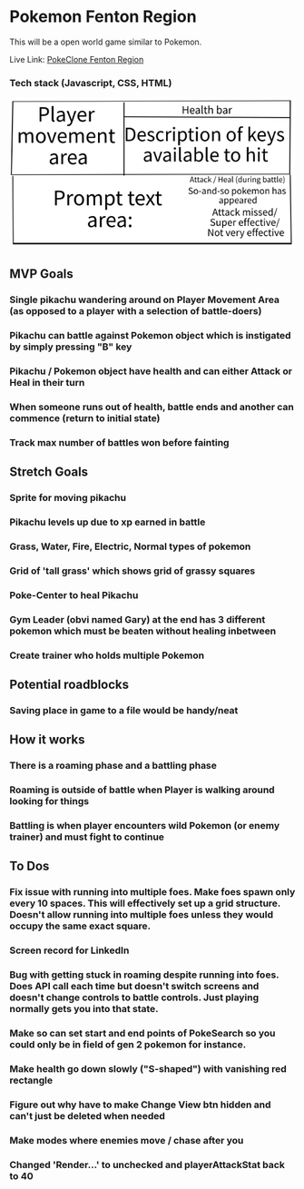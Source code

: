# Pokemon Fenton Region

This will be a open world game similar to Pokemon.

Live Link: [PokeClone Fenton Region](https://mgkdn9.github.io/Pokemon-Fenton-Region/)

### Tech stack (Javascript, CSS, HTML)

![Slide 1](Pokemon-Wireframe.png)

## MVP Goals
### Single pikachu wandering around on Player Movement Area (as opposed to a player with a selection of battle-doers)
### Pikachu can battle against Pokemon object which is instigated by simply pressing "B" key
### Pikachu / Pokemon object have health and can either Attack or Heal in their turn
### When someone runs out of health, battle ends and another can commence (return to initial state)
### Track max number of battles won before fainting

## Stretch Goals
### Sprite for moving pikachu
### Pikachu levels up due to xp earned in battle
### Grass, Water, Fire, Electric, Normal types of pokemon
### Grid of 'tall grass' which shows grid of grassy squares
### Poke-Center to heal Pikachu
### Gym Leader (obvi named Gary) at the end has 3 different pokemon which must be beaten without healing inbetween
### Create trainer who holds multiple Pokemon

## Potential roadblocks
### Saving place in game to a file would be handy/neat


## How it works
### There is a roaming phase and a battling phase
### Roaming is outside of battle when Player is walking around looking for things 
### Battling is when player encounters wild Pokemon (or enemy trainer) and must fight to continue




## To Dos
### Fix issue with running into multiple foes. Make foes spawn only every 10 spaces. This will effectively set up a grid structure. Doesn't allow running into multiple foes unless they would occupy the same exact square.
### Screen record for LinkedIn
### Bug with getting stuck in roaming despite running into foes. Does API call each time but doesn't switch screens and doesn't change controls to battle controls. Just playing normally gets you into that state.

### Make so can set start and end points of PokeSearch so you could only be in field of gen 2 pokemon for instance.
### Make health go down slowly ("S-shaped") with vanishing red rectangle
### Figure out why have to make Change View btn hidden and can't just be deleted when needed
### Make modes where enemies move / chase after you

### Changed 'Render...' to unchecked and playerAttackStat back to 40
